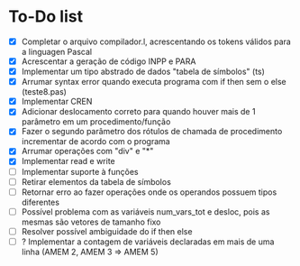 # To-Do list

- [x] Completar o arquivo compilador.l, acrescentando os tokens válidos para a linguagen Pascal
- [x] Acrescentar a geração de código INPP e PARA
- [x] Implementar um tipo abstrado de dados "tabela de símbolos" (ts)
- [x] Arrumar syntax error quando executa programa com if then sem o else (teste8.pas)
- [x] Implementar CREN
- [x] Adicionar deslocamento correto para quando houver mais de 1 parâmetro em um procedimento/função
- [x] Fazer o segundo parâmetro dos rótulos de chamada de procedimento incrementar de acordo com o programa
- [x] Arrumar operações com "div" e "*"
- [x] Implementar read e write
- [ ] Implementar suporte à funções
- [ ] Retirar elementos da tabela de símbolos
- [ ] Retornar erro ao fazer operações onde os operandos possuem tipos diferentes
- [ ] Possível problema com as variáveis num_vars_tot e desloc, pois as mesmas são vetores de tamanho fixo
- [ ] Resolver possível ambiguidade do if then else
- [ ] ? Implementar a contagem de variáveis declaradas em mais de uma linha (AMEM 2, AMEM 3 => AMEM 5)